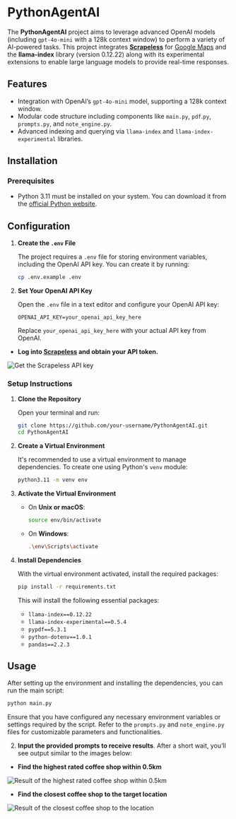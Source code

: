 # PythonAgentAI

The **PythonAgentAI** project aims to leverage advanced OpenAI models (including `gpt-4o-mini` with a 128k context window) to perform a variety of AI-powered tasks. This project integrates [**Scrapeless**](https://www.scrapeless.com/en?utm_source=github&utm_medium=readme&utm_campaign=twt) for [Google Maps](https://www.scrapeless.com/en/product/deep-serp-api?utm_source=github&utm_medium=readme&utm_campaign=twt) and the **llama-index** library (version 0.12.22) along with its experimental extensions to enable large language models to provide real-time responses.

## Features

- Integration with OpenAI’s `gpt-4o-mini` model, supporting a 128k context window.
- Modular code structure including components like `main.py`, `pdf`.`py`, `prompts.py`, and `note_engine.py`.
- Advanced indexing and querying via `llama-index` and `llama-index-experimental` libraries.

## Installation

### Prerequisites

- Python 3.11 must be installed on your system. You can download it from the [official Python website](https://www.python.org/downloads/).

## Configuration

1. **Create the `.env` File**

   The project requires a `.env` file for storing environment variables, including the OpenAI API key. You can create it by running:

   ```bash
   cp .env.example .env
   ```

2. **Set Your OpenAI API Key**

   Open the `.env` file in a text editor and configure your OpenAI API key:

   ```
   OPENAI_API_KEY=your_openai_api_key_here
   ```

   Replace `your_openai_api_key_here` with your actual API key from OpenAI.

- **Log into [Scrapeless](https://app.scrapeless.com/passport/login?utm_source=github&utm_medium=readme&utm_campaign=twt) and obtain your API token.**

![Get the Scrapeless API key](https://assets.scrapeless.com/prod/posts/naver-product/77c0cef86a29013173eb41a34f42d3f4.png)

### Setup Instructions

1. **Clone the Repository**

   Open your terminal and run:

   ```bash
   git clone https://github.com/your-username/PythonAgentAI.git
   cd PythonAgentAI
   ```

2. **Create a Virtual Environment**

   It's recommended to use a virtual environment to manage dependencies. To create one using Python's `venv` module:

   ```bash
   python3.11 -m venv env
   ```

3. **Activate the Virtual Environment**

   - On **Unix or macOS**:

     ```bash
     source env/bin/activate
     ```

   - On **Windows**:

     ```bash
     .\env\Scripts\activate
     ```

4. **Install Dependencies**

   With the virtual environment activated, install the required packages:

   ```bash
   pip install -r requirements.txt
   ```

   This will install the following essential packages:

   - `llama-index==0.12.22`
   - `llama-index-experimental==0.5.4`
   - `pypdf==5.3.1`
   - `python-dotenv==1.0.1`
   - `pandas==2.2.3`

## Usage

After setting up the environment and installing the dependencies, you can run the main script:

```bash
python main.py
```


Ensure that you have configured any necessary environment variables or settings required by the script. Refer to the `prompts.py` and `note_engine.py` files for customizable parameters and functionalities.

2. **Input the provided prompts to receive results**. After a short wait, you’ll see output similar to the images below:

- **Find the highest rated coffee shop within 0.5km**

![Result of the highest rated coffee shop within 0.5km](https://assets.scrapeless.com/prod/posts/deep-serp-api-online/4ea1b12e422967bccd0db82282cb0270.png)
 
- **Find the closest coffee shop to the target location**

![Result of the closest coffee shop to the location](https://assets.scrapeless.com/prod/posts/deep-serp-api-online/d7e32f4d01913dbd7b76e15983ce46e2.png)
